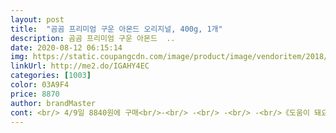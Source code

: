 ```yaml
---
layout: post 
title:  "곰곰 프리미엄 구운 아몬드 오리지널, 400g, 1개" 
description: 곰곰 프리미엄 구운 아몬드  ..
date: 2020-08-12 06:15:14 
img: https://static.coupangcdn.com/image/product/image/vendoritem/2018/12/26/4235125582/1f4f4831-9b20-46fa-9e6d-7484e9e10f1b.jpg 
linkUrl: http://me2.do/IGAHY4EC 
categories: [1003] 
color: 03A9F4 
price: 8870 
author: brandMaster 
cont: <br/> 4/9일 8840원에 구매<br/>‐<br/> -<br/> -<br/> -<br/>《도움이 돼요》한번만 눌러주셔요<br/>가격을 생각하면 아주 저렴한 건 아니지만 이 정도 품질에 이 가격이면 그 값을 한다고 생각해요.<br/><br/>개봉하자마자 훅<br/> -<br/> - 퍼지는 고소한 아몬드향이 너무 좋네요.<br/><br/>개봉후에는 가급적 습기가 차지 않도록 밀봉하여 냉장보관<br/>견과류가 오래되는 기름쩐내가 나기도 하는데 이건 그런거 없이 고소함이 가득했네요.<br/><br/>결론.<br/> 아몬드 아주 굿입니다.<br/><br/>결론은.<br/>.<br/> 실망.<br/><br/>고소한 맛이 확 느껴지는 냄새 정작 맛은 그닥 미묘하지 않은데 말이죠<br/>곰곰이 보다는 기존께 확실히 향이 좀 더 진함<br/>그냥 간식처럼 먹어도 되고 샐러드에 같이 먹어도 되고<br/>그렇다고 아주 비싼 가격도 아니구요.<br/> 딱! 합리적이라고 생각해요.<br/><br/>근데 봉지딱뜯고 먹었는데 깜놀<br/>금액도 다 비슷비슷하니 본인 취향껏 초이스하면 될 듯<br/> 
---
```

 
